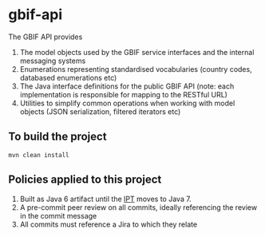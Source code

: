 # gbif-api

The GBIF API provides 
  1. The model objects used by the GBIF service interfaces and the internal messaging systems
  2. Enumerations representing standardised vocabularies (country codes, databased enumerations etc)
  3. The Java interface definitions for the public GBIF API (note: each implementation is responsible for mapping to the RESTful URL)
  43. Utilities to simplify common operations when working with model objects (JSON serialization, filtered iterators etc)

## To build the project
```
mvn clean install
```

## Policies applied to this project
  1. Built as Java 6 artifact until the [IPT](https://github.com/gbif/ipt) moves to Java 7.
  2. A pre-commit peer review on all commits, ideally referencing the review in the commit message
  3. All commits must reference a Jira to which they relate
